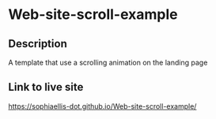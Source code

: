 # Web-site-scroll-example

## Description
A template that use a scrolling animation on the landing page

## Link to live site
https://sophiaellis-dot.github.io/Web-site-scroll-example/
